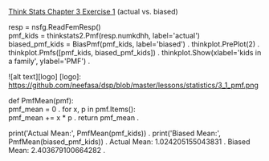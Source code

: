 [Think Stats Chapter 3 Exercise 1](http://greenteapress.com/thinkstats2/html/thinkstats2004.html#toc31) (actual vs. biased)

>> 
resp = nsfg.ReadFemResp()  
pmf_kids = thinkstats2.Pmf(resp.numkdhh, label='actual')  
biased_pmf_kids = BiasPmf(pmf_kids, label='biased') . 
thinkplot.PrePlot(2) . 
thinkplot.Pmfs([pmf_kids, biased_pmf_kids]) . 
thinkplot.Show(xlabel='kids in a family', ylabel='PMF') . 

![alt text][logo]
[logo]: https://github.com/neefasa/dsp/blob/master/lessons/statistics/3_1_pmf.png

def PmfMean(pmf):  
    pmf_mean = 0 . 
        for x, p in pmf.Items():  
        pmf_mean += x * p . 
    return pmf_mean . 
    
print('Actual Mean:', PmfMean(pmf_kids)) . 
print('Biased Mean:', PmfMean(biased_pmf_kids)) . 
Actual Mean: 1.024205155043831 . 
Biased Mean: 2.403679100664282 . 
